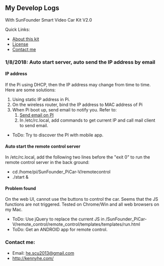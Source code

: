 ## My Develop Logs
With SunFounder Smart Video Car Kit V2.0

Quick Links:

 * [About this kit](#about_this_kit)
 * [License](#license)
 * [Contact me](#contact_me)

### 1/8/2018: Auto start server, auto send the IP address by email
#### IP address
If the Pi using DHCP, then the IP address may change from time to time. Here are some solutions:
1. Using static IP address in Pi.
1. On the wireless router, bind the IP address to MAC address of Pi
1. When Pi boot up, send email to notify you. Refer to:
    1. [Send email on PI](https://www.sbprojects.com/projects/raspberrypi/exim4.php)
    1. In /etc/rc.local, add commands to get current IP and call mail client to send email.
* ToDo: Try to discover the PI with mobile app.

#### Auto start the remote control server
In /etc/rc.local, add the following two lines before the "exit 0" to run the remote control server in the back ground:
* cd /home/pi/SunFounder_PiCar-V/remotecontrol
* ./start &

#### Problem found
On the web UI, cannot use the buttons to control the car. Seems that the JS functions are not triggered. Tested on Chrome/Win and all web browsers on my Mac.
* ToDo: Use jQuery to replace the current JS in /SunFounder_PiCar-V/remote_control/remote_control/templates/templates/run.html
* ToDo: Get an ANDROID app for remote control.


### Contact me:
* Email: he.scu2013@gmail.com
* http://kennyhe.com/
